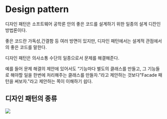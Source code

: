 # Design pattern

디자인 패턴은 소프트웨어 공학론 안의 좋은 코드를 설계하기 위한 일종의 설계 디잔인 방법론이다.

좋은 코드란 가독성,간결함 등 여러 방면이 있지만, 디자인 패턴에서는 설계적 관점에서의 좋은 코드를 말한다.

디자인 패턴은 의사소통 수단의 일종으로서 문제를 해결해준다.  

예를 들어 문제 해결의 제안에 있어서도 “기능마다 별도의 클래스를 만들고, 그 기능들로 해야할 일을 한번에 처리해주는 클래스를 만들자.”라고 제안하는 것보다"Facade 패턴을 써보자."라고 제안하는 쪽이 이해하기 쉽다.

## 디자인 패턴의 종류

![](https://images.velog.io/images/pang/post/6c149dc5-ba3c-4a11-8d9a-6e153d6bb288/%E1%84%89%E1%85%B3%E1%84%8F%E1%85%B3%E1%84%85%E1%85%B5%E1%86%AB%E1%84%89%E1%85%A3%E1%86%BA%202021-12-09%20%E1%84%8B%E1%85%A9%E1%84%8C%E1%85%A5%E1%86%AB%2011.11.45.png)

